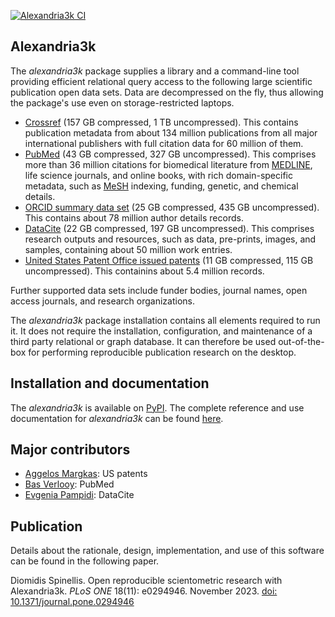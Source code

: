[![Alexandria3k CI](https://github.com/dspinellis/alexandria3k/actions/workflows/ci.yml/badge.svg)](https://github.com/dspinellis/alexandria3k/actions/workflows/ci.yml)

## Alexandria3k

The _alexandria3k_ package supplies a library and a command-line tool
providing efficient relational query access to the following large scientific publication
open data sets.
Data are decompressed on the fly, thus allowing the package's use even on
storage-restricted laptops.

* [Crossref](https://www.nature.com/articles/d41586-022-02926-y)
  (157 GB compressed, 1 TB uncompressed).
  This contains publication metadata from about 134 million publications from
  all major international publishers with full citation data for 60 million
  of them.
* [PubMed](https://pubmed.ncbi.nlm.nih.gov/)
  (43 GB compressed, 327 GB uncompressed).
  This comprises more than 36 million citations
  for biomedical literature from
  [MEDLINE](https://www.nlm.nih.gov/medline/medline_overview.html),
  life science journals, and online books,
  with rich domain-specific metadata,
  such as [MeSH](https://www.nlm.nih.gov/mesh/meshhome.html) indexing,
  funding, genetic, and chemical details.
* [ORCID summary data set](https://support.orcid.org/hc/en-us/articles/360006897394-How-do-I-get-the-public-data-file-)
  (25 GB compressed, 435 GB uncompressed).
  This contains about 78 million author details records.
* [DataCite](https://datacite.org/)
  (22 GB compressed, 197 GB uncompressed).
  This comprises research outputs and resources,
  such as data, pre-prints, images, and samples,
  containing about 50 million work entries.
* [United States Patent Office issued patents](https://bulkdata.uspto.gov/)
  (11 GB compressed, 115 GB uncompressed).
  This  containins about 5.4 million records.

Further supported data sets include
funder bodies,
journal names,
open access journals,
and research organizations.

The _alexandria3k_ package installation contains all elements required
to run it.
It does not require the installation, configuration, and maintenance
of a third party relational or graph database.
It can therefore be used out-of-the-box for performing reproducible
publication research on the desktop.

## Installation and documentation

The _alexandria3k_ is available on [PyPI](https://pypi.org/project/alexandria3k/).
The complete reference and use documentation for _alexandria3k_  can be found [here](https://dspinellis.github.io/alexandria3k/).

## Major contributors

* [Aggelos Margkas](https://github.com/AggelosMargkas): US patents
* [Bas Verlooy](https://github.com/BasVerlooy): PubMed
* [Evgenia Pampidi](https://github.com/evgepab): DataCite

## Publication

Details about the rationale, design, implementation, and use of this software
can be found in the following paper.

Diomidis Spinellis. Open reproducible scientometric research with Alexandria3k. _PLoS ONE_ 18(11): e0294946. November 2023. [doi: 10.1371/journal.pone.0294946](https://doi.org/10.1371/journal.pone.0294946)
